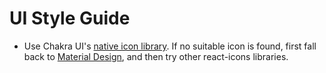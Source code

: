 # UI Style Guide

* Use Chakra UI's [native icon library](https://chakra-ui.com/docs/components/icon#using-chakra-ui-icons).
If no suitable icon is found, first fall back to
[Material Design](https://react-icons.github.io/react-icons/icons/md/), and then
try other react-icons libraries.